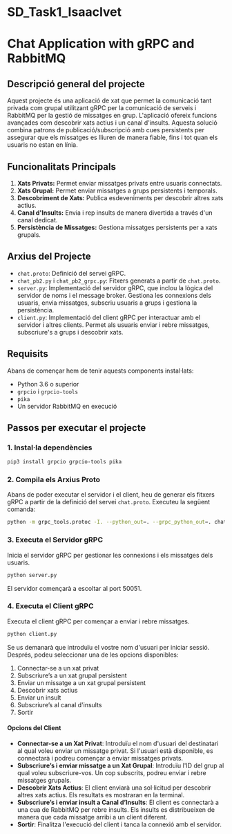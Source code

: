 # SD_Task1_IsaacIvet

# Chat Application with gRPC and RabbitMQ

## Descripció general del projecte

Aquest projecte és una aplicació de xat que permet la comunicació tant privada com grupal utilitzant gRPC per la comunicació de serveis i RabbitMQ per la gestió de missatges en grup. L'aplicació ofereix funcions avançades com descobrir xats actius i un canal d'insults. Aquesta solució combina patrons de publicació/subscripció amb cues persistents per assegurar que els missatges es lliuren de manera fiable, fins i tot quan els usuaris no estan en línia.

## Funcionalitats Principals

1. **Xats Privats:** Permet enviar missatges privats entre usuaris connectats.
2. **Xats Grupal:** Permet enviar missatges a grups persistents i temporals.
3. **Descobriment de Xats:** Publica esdeveniments per descobrir altres xats actius.
4. **Canal d'Insults:** Envia i rep insults de manera divertida a través d'un canal dedicat.
5. **Persistència de Missatges:** Gestiona missatges persistents per a xats grupals.

## Arxius del Projecte

- `chat.proto`: Definició del servei gRPC.
- `chat_pb2.py` i `chat_pb2_grpc.py`: Fitxers generats a partir de `chat.proto`.
- `server.py`: Implementació del servidor gRPC, que inclou la lògica del servidor de noms i el message broker. Gestiona les connexions dels usuaris, envia missatges, subscriu usuaris a grups i gestiona la persistència.
- `client.py`: Implementació del client gRPC per interactuar amb el servidor i altres clients.  Permet als usuaris enviar i rebre missatges, subscriure's a grups i descobrir xats.

## Requisits

Abans de començar hem de tenir aquests components instal·lats:

- Python 3.6 o superior
- `grpcio` i `grpcio-tools`
- `pika`
- Un servidor RabbitMQ en execució

## Passos per executar el projecte

### 1. Instal·la dependències

```sh
pip3 install grpcio grpcio-tools pika
```

### 2. Compila els Arxius Proto

Abans de poder executar el servidor i el client, heu de generar els fitxers gRPC a partir de la definició del servei `chat.proto`. Executeu la següent comanda:

```sh
python -m grpc_tools.protoc -I. --python_out=. --grpc_python_out=. chat.proto
```

### 3. Executa el Servidor gRPC

Inicia el servidor gRPC per gestionar les connexions i els missatges dels usuaris.

```sh
python server.py
```

El servidor començarà a escoltar al port 50051.

### 4. Executa el Client gRPC

Executa el client gRPC per començar a enviar i rebre missatges.
```sh
python client.py
```
Se us demanarà que introduïu el vostre nom d'usuari per iniciar sessió. Després, podeu seleccionar una de les opcions disponibles:

1. Connectar-se a un xat privat
2. Subscriure’s a un xat grupal persistent
3. Enviar un missatge a un xat grupal persistent
4. Descobrir xats actius
5. Enviar un insult
6. Subscriure’s al canal d'insults
7. Sortir

#### Opcions del Client

- **Connectar-se a un Xat Privat**: Introduïu el nom d'usuari del destinatari al qual voleu enviar un missatge privat. Si l'usuari està disponible, es connectarà i podreu començar a enviar missatges privats.
- **Subscriure’s i enviar missatge a un Xat Grupal**: Introduïu l'ID del grup al qual voleu subscriure-vos. Un cop subscrits, podreu enviar i rebre missatges grupals.
- **Descobrir Xats Actius**: El client enviarà una sol·licitud per descobrir altres xats actius. Els resultats es mostraran en la terminal.
- **Subscriure’s i enviar insult a Canal d’Insults**: El client es connectarà a una cua de RabbitMQ per rebre insults. Els insults es distribueixen de manera que cada missatge arribi a un client diferent.
- **Sortir**: Finalitza l'execució del client i tanca la connexió amb el servidor.

